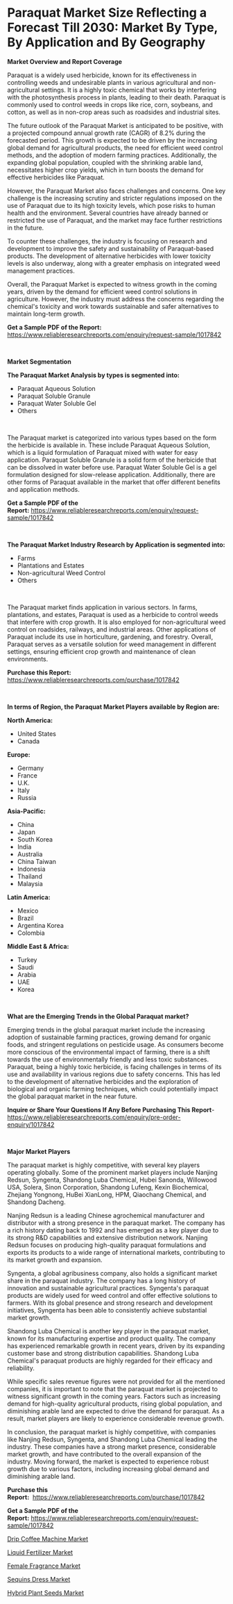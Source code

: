 <p><h1>Paraquat Market Size Reflecting a Forecast Till 2030: Market By Type, By Application and By Geography</h1></p><p><strong>Market Overview and Report Coverage</strong></p>
<p><p>Paraquat is a widely used herbicide, known for its effectiveness in controlling weeds and undesirable plants in various agricultural and non-agricultural settings. It is a highly toxic chemical that works by interfering with the photosynthesis process in plants, leading to their death. Paraquat is commonly used to control weeds in crops like rice, corn, soybeans, and cotton, as well as in non-crop areas such as roadsides and industrial sites.</p><p>The future outlook of the Paraquat Market is anticipated to be positive, with a projected compound annual growth rate (CAGR) of 8.2% during the forecasted period. This growth is expected to be driven by the increasing global demand for agricultural products, the need for efficient weed control methods, and the adoption of modern farming practices. Additionally, the expanding global population, coupled with the shrinking arable land, necessitates higher crop yields, which in turn boosts the demand for effective herbicides like Paraquat.</p><p>However, the Paraquat Market also faces challenges and concerns. One key challenge is the increasing scrutiny and stricter regulations imposed on the use of Paraquat due to its high toxicity levels, which pose risks to human health and the environment. Several countries have already banned or restricted the use of Paraquat, and the market may face further restrictions in the future.</p><p>To counter these challenges, the industry is focusing on research and development to improve the safety and sustainability of Paraquat-based products. The development of alternative herbicides with lower toxicity levels is also underway, along with a greater emphasis on integrated weed management practices.</p><p>Overall, the Paraquat Market is expected to witness growth in the coming years, driven by the demand for efficient weed control solutions in agriculture. However, the industry must address the concerns regarding the chemical's toxicity and work towards sustainable and safer alternatives to maintain long-term growth.</p></p>
<p><strong>Get a Sample PDF of the Report:</strong> <a href="https://www.reliableresearchreports.com/enquiry/request-sample/1017842">https://www.reliableresearchreports.com/enquiry/request-sample/1017842</a></p>
<p>&nbsp;</p>
<p><strong>Market Segmentation</strong></p>
<p><strong>The Paraquat Market Analysis by types is segmented into:</strong></p>
<p><ul><li>Paraquat Aqueous Solution</li><li>Paraquat Soluble Granule</li><li>Paraquat Water Soluble Gel</li><li>Others</li></ul></p>
<p>&nbsp;</p>
<p><p>The Paraquat market is categorized into various types based on the form the herbicide is available in. These include Paraquat Aqueous Solution, which is a liquid formulation of Paraquat mixed with water for easy application. Paraquat Soluble Granule is a solid form of the herbicide that can be dissolved in water before use. Paraquat Water Soluble Gel is a gel formulation designed for slow-release application. Additionally, there are other forms of Paraquat available in the market that offer different benefits and application methods.</p></p>
<p><strong>Get a Sample PDF of the Report:</strong>&nbsp;<a href="https://www.reliableresearchreports.com/enquiry/request-sample/1017842">https://www.reliableresearchreports.com/enquiry/request-sample/1017842</a></p>
<p>&nbsp;</p>
<p><strong>The Paraquat Market Industry Research by Application is segmented into:</strong></p>
<p><ul><li>Farms</li><li>Plantations and Estates</li><li>Non-agricultural Weed Control</li><li>Others</li></ul></p>
<p>&nbsp;</p>
<p><p>The Paraquat market finds application in various sectors. In farms, plantations, and estates, Paraquat is used as a herbicide to control weeds that interfere with crop growth. It is also employed for non-agricultural weed control on roadsides, railways, and industrial areas. Other applications of Paraquat include its use in horticulture, gardening, and forestry. Overall, Paraquat serves as a versatile solution for weed management in different settings, ensuring efficient crop growth and maintenance of clean environments.</p></p>
<p><strong>Purchase this Report:</strong>&nbsp; <a href="https://www.reliableresearchreports.com/purchase/1017842">https://www.reliableresearchreports.com/purchase/1017842</a></p>
<p>&nbsp;</p>
<p><strong>In terms of Region, the Paraquat Market Players available by Region are:</strong></p>
<p>
    <p> <strong> North America: </strong>
        <ul>
            <li>United States</li>
            <li>Canada</li>
        </ul>
        </p> 
    <p> <strong> Europe: </strong>
        <ul>
            <li>Germany</li>
            <li>France</li>
            <li>U.K.</li>
            <li>Italy</li>
            <li>Russia</li>
        </ul>
        </p> 
    <p> <strong> Asia-Pacific: </strong>
        <ul>
            <li>China</li>
            <li>Japan</li>
            <li>South Korea</li>
            <li>India</li>
            <li>Australia</li>
            <li>China Taiwan</li>
            <li>Indonesia</li>
            <li>Thailand</li>
            <li>Malaysia</li>
        </ul>
        </p> 
    <p> <strong> Latin America: </strong>
        <ul>
            <li>Mexico</li>
            <li>Brazil</li>
            <li>Argentina Korea</li>
            <li>Colombia</li>
        </ul>
        </p> 
    <p> <strong> Middle East & Africa: </strong>
        <ul>
            <li>Turkey</li>
            <li>Saudi</li>
            <li>Arabia</li>
            <li>UAE</li>
            <li>Korea</li>
        </ul>
    </p>
    </p>
<p>&nbsp;</p>
<p><strong>What are the Emerging Trends in the Global Paraquat market?</strong></p>
<p><p>Emerging trends in the global paraquat market include the increasing adoption of sustainable farming practices, growing demand for organic foods, and stringent regulations on pesticide usage. As consumers become more conscious of the environmental impact of farming, there is a shift towards the use of environmentally friendly and less toxic substances. Paraquat, being a highly toxic herbicide, is facing challenges in terms of its use and availability in various regions due to safety concerns. This has led to the development of alternative herbicides and the exploration of biological and organic farming techniques, which could potentially impact the global paraquat market in the near future.</p></p>
<p><strong>Inquire or Share Your Questions If Any Before Purchasing This Report</strong>- <a href="https://www.reliableresearchreports.com/enquiry/pre-order-enquiry/1017842">https://www.reliableresearchreports.com/enquiry/pre-order-enquiry/1017842</a></p>
<p>&nbsp;</p>
<p><strong>Major Market Players</strong></p>
<p><p>The paraquat market is highly competitive, with several key players operating globally. Some of the prominent market players include Nanjing Redsun, Syngenta, Shandong Luba Chemical, Hubei Sanonda, Willowood USA, Solera, Sinon Corporation, Shandong Lufeng, Kexin Biochemical, Zhejiang Yongnong, HuBei XianLong, HPM, Qiaochang Chemical, and Shandong Dacheng.</p><p>Nanjing Redsun is a leading Chinese agrochemical manufacturer and distributor with a strong presence in the paraquat market. The company has a rich history dating back to 1992 and has emerged as a key player due to its strong R&D capabilities and extensive distribution network. Nanjing Redsun focuses on producing high-quality paraquat formulations and exports its products to a wide range of international markets, contributing to its market growth and expansion.</p><p>Syngenta, a global agribusiness company, also holds a significant market share in the paraquat industry. The company has a long history of innovation and sustainable agricultural practices. Syngenta's paraquat products are widely used for weed control and offer effective solutions to farmers. With its global presence and strong research and development initiatives, Syngenta has been able to consistently achieve substantial market growth.</p><p>Shandong Luba Chemical is another key player in the paraquat market, known for its manufacturing expertise and product quality. The company has experienced remarkable growth in recent years, driven by its expanding customer base and strong distribution capabilities. Shandong Luba Chemical's paraquat products are highly regarded for their efficacy and reliability.</p><p>While specific sales revenue figures were not provided for all the mentioned companies, it is important to note that the paraquat market is projected to witness significant growth in the coming years. Factors such as increasing demand for high-quality agricultural products, rising global population, and diminishing arable land are expected to drive the demand for paraquat. As a result, market players are likely to experience considerable revenue growth.</p><p>In conclusion, the paraquat market is highly competitive, with companies like Nanjing Redsun, Syngenta, and Shandong Luba Chemical leading the industry. These companies have a strong market presence, considerable market growth, and have contributed to the overall expansion of the industry. Moving forward, the market is expected to experience robust growth due to various factors, including increasing global demand and diminishing arable land.</p></p>
<p><strong>Purchase this Report:</strong>&nbsp;&nbsp;<a href="https://www.reliableresearchreports.com/purchase/1017842">https://www.reliableresearchreports.com/purchase/1017842</a></p>
<p></p>
<p><strong>Get a Sample PDF of the Report:</strong>&nbsp;<a href="https://www.reliableresearchreports.com/enquiry/request-sample/1017842">https://www.reliableresearchreports.com/enquiry/request-sample/1017842</a></p>
<p><p><a href="https://medium.com/@jhonwin654/drip-coffee-machine-market-insights-into-market-cagr-market-trends-and-growth-strategies-0e997a8ba713">Drip Coffee Machine Market</a></p><p><a href="https://github.com/abdelrhmankishk22/Market-Research-Report-List-1/blob/main/liquid-fertilizer-market.md">Liquid Fertilizer Market</a></p><p><a href="https://medium.com/@anmolreportprime/female-fragrance-market-report-reveals-the-latest-trends-and-growth-opportunities-of-this-market-69bd0392e169">Female Fragrance Market</a></p><p><a href="https://medium.com/@chiragreportprime3/sequins-dress-market-trends-and-market-analysis-forecasted-for-period-2023-2030-6af048d23de5">Sequins Dress Market</a></p><p><a href="https://github.com/maliyahmorrow6654/Market-Research-Report-List-1/blob/main/hybrid-plant-seeds-market.md">Hybrid Plant Seeds Market</a></p></p>